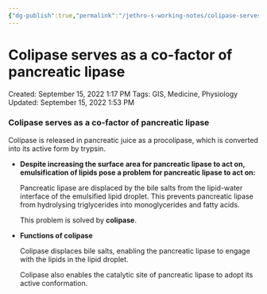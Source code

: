 ```yaml
---
{"dg-publish":true,"permalink":"/jethro-s-working-notes/colipase-serves-as-a-co-factor-of-pancreatic-lipas/","dgPassFrontmatter":true}
---
```



# Colipase serves as a co-factor of pancreatic lipase

Created: September 15, 2022 1:17 PM
Tags: GIS, Medicine, Physiology
Updated: September 15, 2022 1:53 PM

### Colipase serves as a co-factor of pancreatic lipase

Colipase is released in pancreatic juice as a procolipase, which is converted into its active form by trypsin.

- **Despite increasing the surface area for pancreatic lipase to act on, emulsification of lipids pose a problem for pancreatic lipase to act on:**
    
    Pancreatic lipase are displaced by the bile salts from the lipid-water interface of the emulsified lipid droplet. This prevents pancreatic lipase from hydrolysing triglycerides into  monoglycerides and fatty acids.
    
    This problem is solved by **colipase**.
    
- **Functions of colipase**
    
    Colipase displaces bile salts, enabling the pancreatic lipase to engage with the lipids in the lipid droplet.
    
    Colipase also enables the catalytic site of pancreatic lipase to adopt its active conformation.